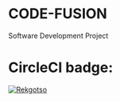 # CODE-FUSION
Software Development Project

# CircleCI badge:
[![Rekgotso](https://circleci.com/gh/Rekgotso/CODE-FUSION.svg?style=svg)](https://app.circleci.com/github/Rekgotso/CODE-FUSION/pipelines)


